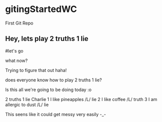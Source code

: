 # gitingStartedWC
First Git Repo

## Hey, lets play 2 truths 1 lie

#let's go


what now?

Trying to figure that out haha!

does everyone know how to play 2 truths 1 lie?

Is this all we're going to be doing today :o




2 truths 1 lie Charlie 
1 I like pineapples /L/ lie
2 I like coffee /L/ truth
3 I am allergic to dust /L/ lie


This seens like it could get messy very easily -_-
